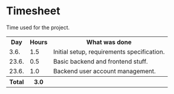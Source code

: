 # Timesheet

Time used for the project.

<table>
  <tr><th>Day</th><th>Hours</th><th>What was done</th></tr>
  <tr><td> 3.6.</td><td>  1.5</td><td>Initial setup, requirements specification.</td></tr>
  <tr><td>23.6.</td><td>  0.5</td><td>Basic backend and frontend stuff.</td></tr>
  <tr><td>23.6.</td><td>  1.0</td><td>Backend user account management.</td></tr>
  <tr><th>Total</th><th>  3.0</th><th></th></tr>
</table>
